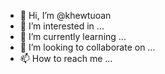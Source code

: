 - 👋 Hi, I’m @khewtuoan
- 👀 I’m interested in ...
- 🌱 I’m currently learning ...
- 💞️ I’m looking to collaborate on ...
- 📫 How to reach me ...

<!---
khewtuoan/khewtuoan is a ✨ special ✨ repository because its `README.md` (this file) appears on your GitHub profile.
You can click the Preview link to take a look at your changes.
--->

